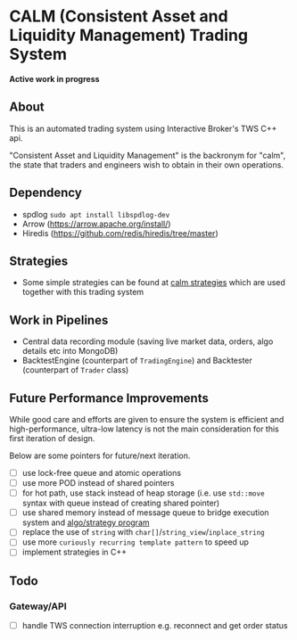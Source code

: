 # CALM (Consistent Asset and Liquidity Management) Trading System
**Active work in progress**

## About
This is an automated trading system using Interactive Broker's TWS C++ api.

"Consistent Asset and Liquidity Management" is the backronym for "calm", the state that traders and engineers wish to obtain 
in their own operations.

## Dependency
- spdlog `sudo apt install libspdlog-dev`
- Arrow (https://arrow.apache.org/install/)
- Hiredis (https://github.com/redis/hiredis/tree/master)

## Strategies
- Some simple strategies can be found at [calm strategies](https://github.com/wdwe/CALM-trading-strategies) which are 
used together with this trading system


## Work in Pipelines
- Central data recording module (saving live market data, orders, algo details etc into MongoDB)
- BacktestEngine (counterpart of `TradingEngine`) and Backtester (counterpart of `Trader` class)


## Future Performance Improvements
While good care and efforts are given to ensure the system is efficient and high-performance, ultra-low latency is not the main
consideration for this first iteration of design.

Below are some pointers for future/next iteration.
- [ ] use lock-free queue and atomic operations
- [ ] use more POD instead of shared pointers
- [ ] for hot path, use stack instead of heap storage (i.e. use `std::move` syntax with queue instead of creating shared
  pointer)
- [ ] use shared memory instead of message queue to bridge execution system and [algo/strategy program](https://github.com/wdwe/CALM-trading-strategies)
- [ ] replace the use of `string` with `char[]`/`string_view`/`inplace_string` 
- [ ] use more `curiously recurring template pattern` to speed up
- [ ] implement strategies in C++

## Todo
### Gateway/API
- [ ] handle TWS connection interruption e.g. reconnect and get order status
